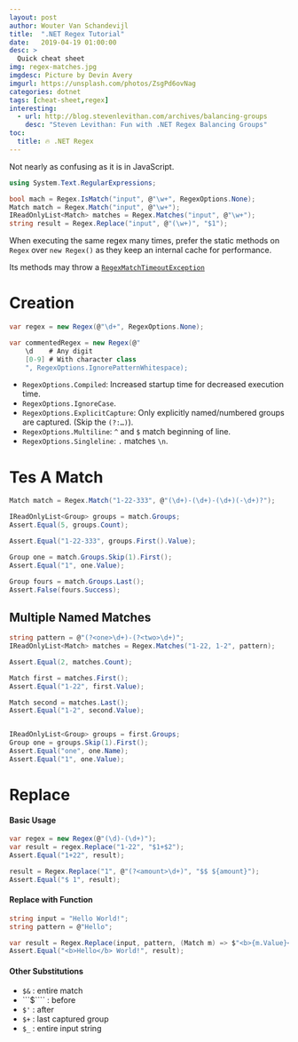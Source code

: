```yaml
---
layout: post
author: Wouter Van Schandevijl
title:  ".NET Regex Tutorial"
date:   2019-04-19 01:00:00
desc: >
  Quick cheat sheet 
img: regex-matches.jpg
imgdesc: Picture by Devin Avery
imgurl: https://unsplash.com/photos/ZsgPd6ovNag
categories: dotnet
tags: [cheat-sheet,regex]
interesting:
  - url: http://blog.stevenlevithan.com/archives/balancing-groups
    desc: "Steven Levithan: Fun with .NET Regex Balancing Groups"
toc:
  title: 🔥 .NET Regex
---
```


Not nearly as confusing as it is in JavaScript.

```c#
using System.Text.RegularExpressions;

bool mach = Regex.IsMatch("input", @"\w+", RegexOptions.None);
Match match = Regex.Match("input", @"\w+");
IReadOnlyList<Match> matches = Regex.Matches("input", @"\w+");
string result = Regex.Replace("input", @"(\w+)", "$1");
```


<!--more-->

When executing the same regex many times, prefer the static methods on `Regex`
over `new Regex()` as they keep an internal cache for performance.

Its methods may throw a [`RegexMatchTimeoutException`](https://docs.microsoft.com/en-us/dotnet/api/system.text.regularexpressions.regexmatchtimeoutexception?)



# Creation

```csharp
var regex = new Regex(@"\d+", RegexOptions.None);

var commentedRegex = new Regex(@"
    \d    # Any digit
    [0-9] # With character class
    ", RegexOptions.IgnorePatternWhitespace);
```

- `RegexOptions.Compiled`: Increased startup time for decreased execution time.
- `RegexOptions.IgnoreCase`.
- `RegexOptions.ExplicitCapture`: Only explicitly named/numbered groups are captured. (Skip the `(?:…)`).
- `RegexOptions.Multiline`: `^` and `$` match beginning of line.
- `RegexOptions.Singleline`: `.` matches `\n`.


# Tes A Match

```csharp
Match match = Regex.Match("1-22-333", @"(\d+)-(\d+)-(\d+)(-\d+)?");

IReadOnlyList<Group> groups = match.Groups;
Assert.Equal(5, groups.Count);

Assert.Equal("1-22-333", groups.First().Value);

Group one = match.Groups.Skip(1).First();
Assert.Equal("1", one.Value);

Group fours = match.Groups.Last();
Assert.False(fours.Success);
```

## Multiple Named Matches

```csharp
string pattern = @"(?<one>\d+)-(?<two>\d+)";
IReadOnlyList<Match> matches = Regex.Matches("1-22, 1-2", pattern);

Assert.Equal(2, matches.Count);

Match first = matches.First();
Assert.Equal("1-22", first.Value);

Match second = matches.Last();
Assert.Equal("1-2", second.Value);


IReadOnlyList<Group> groups = first.Groups;
Group one = groups.Skip(1).First();
Assert.Equal("one", one.Name);
Assert.Equal("1", one.Value);
```


# Replace

#### Basic Usage
```c#
var regex = new Regex(@"(\d)-(\d+)");
var result = regex.Replace("1-22", "$1+$2");
Assert.Equal("1+22", result);

result = Regex.Replace("1", @"(?<amount>\d+)", "$$ ${amount}");
Assert.Equal("$ 1", result);
```

#### Replace with Function
```c#
string input = "Hello World!";
string pattern = @"Hello";

var result = Regex.Replace(input, pattern, (Match m) => $"<b>{m.Value}</b>");
Assert.Equal("<b>Hello</b> World!", result);
```

#### Other Substitutions
- `$&` : entire match
- ```$```` : before
- `$'` : after
- `$+` : last captured group
- `$_` : entire input string
